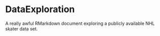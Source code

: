 # DataExploration
A really awful RMarkdown document exploring a publicly available NHL skater data set. 
